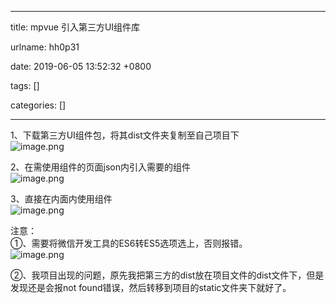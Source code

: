 
---

title: mpvue 引入第三方UI组件库

urlname: hh0p31

date: 2019-06-05 13:52:32 +0800

tags: []

categories: []

---
1、下载第三方UI组件包，将其dist文件夹复制至自己项目下<br />![image.png](https://cdn.nlark.com/yuque/0/2019/png/250093/1559714105275-093b7242-cbe2-44b6-a3d3-250b711442f8.png#align=left&display=inline&height=210&name=image.png&originHeight=210&originWidth=679&size=24183&status=done&width=679)

2、在需使用组件的页面json内引入需要的组件<br />![image.png](https://cdn.nlark.com/yuque/0/2019/png/250093/1559714798430-aed62fe7-c10c-44b4-978b-d1a56a7adde2.png#align=left&display=inline&height=99&name=image.png&originHeight=99&originWidth=528&size=6287&status=done&width=528)

3、直接在内面内使用组件<br />![image.png](https://cdn.nlark.com/yuque/0/2019/png/250093/1559714828248-15d7b958-05ba-4ef8-9097-45e203b4145e.png#align=left&display=inline&height=382&name=image.png&originHeight=382&originWidth=353&size=26112&status=done&width=353)

注意：<br />①、需要将微信开发工具的ES6转ES5选项选上，否则报错。<br />![image.png](https://cdn.nlark.com/yuque/0/2019/png/250093/1559714974755-a4062352-698c-4762-8613-04137896444a.png#align=left&display=inline&height=43&name=image.png&originHeight=43&originWidth=183&size=1731&status=done&width=183)

②、我项目出现的问题，原先我把第三方的dist放在项目文件的dist文件下，但是发现还是会报not found错误，然后转移到项目的static文件夹下就好了。

